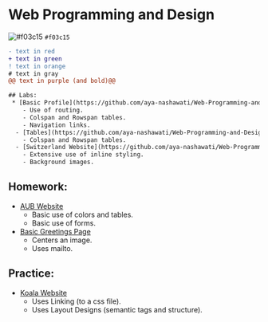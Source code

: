 # Web Programming and Design

![#f03c15](https://via.placeholder.com/15/f03c15/000000?text=+) `#f03c15`
```diff
- text in red
+ text in green
! text in orange
# text in gray
@@ text in purple (and bold)@@
```
```diff
## Labs: 
 * [Basic Profile](https://github.com/aya-nashawati/Web-Programming-and-Design/tree/master/LABS/Lab1)
    - Use of routing.
    - Colspan and Rowspan tables.
    - Navigation links.
  - [Tables](https://github.com/aya-nashawati/Web-Programming-and-Design/tree/master/LABS/Lab2/Tables)
    - Colspan and Rowspan tables.
  - [Switzerland Website](https://github.com/aya-nashawati/Web-Programming-and-Design/tree/master/LABS/Lab2/Switzerland)
    - Extensive use of inline styling.
    - Background images.
```

## Homework:
  - [AUB Website](https://github.com/aya-nashawati/Web-Programming-and-Design/tree/master/HOMEWORK/Homework1/p2.html)
    - Basic use of colors and tables.
    - Basic use of forms.
  - [Basic Greetings Page](https://github.com/aya-nashawati/Web-Programming-and-Design/blob/master/HOMEWORK/Homework1/p1.html)
    - Centers an image.
    - Uses mailto.
    
## Practice:
  - [Koala Website](https://github.com/aya-nashawati/Web-Programming-and-Design/tree/master/PRACTICE/Koala%20Website)
    - Uses Linking (to a css file).
    - Uses Layout Designs (semantic tags and structure).
